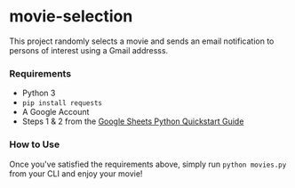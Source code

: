 # movie-selection

This project randomly selects a movie and sends an email notification to persons of interest using a Gmail addresss.

### Requirements
- Python 3
- `pip install requests`
- A Google Account
- Steps 1 & 2 from the [Google Sheets Python Quickstart Guide](https://developers.google.com/sheets/api/quickstart/python)

### How to Use
Once you've satisfied the requirements above, simply run `python movies.py` from your CLI and enjoy your movie!